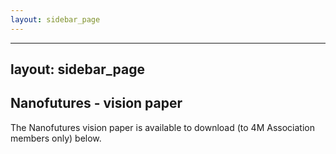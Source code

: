 ```yaml
---
layout: sidebar_page
---
```


---
layout: sidebar_page
---

## Nanofutures - vision paper

The Nanofutures vision paper is available to download (to 4M Association members only) below.
